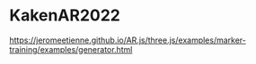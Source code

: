 # KakenAR2022
https://jeromeetienne.github.io/AR.js/three.js/examples/marker-training/examples/generator.html
